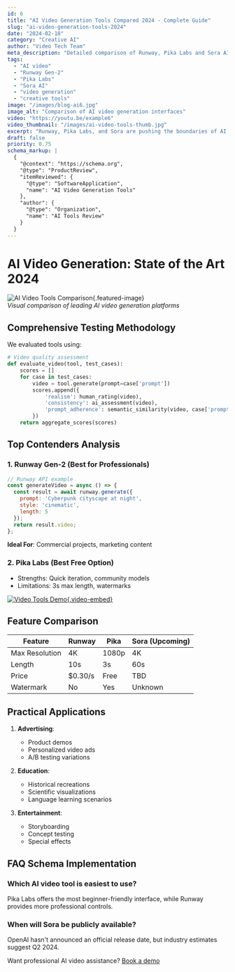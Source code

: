 ```yaml
---
id: 6
title: "AI Video Generation Tools Compared 2024 - Complete Guide"
slug: "ai-video-generation-tools-2024"
date: "2024-02-18"
category: "Creative AI"
author: "Video Tech Team"
meta_description: "Detailed comparison of Runway, Pika Labs and Sora AI video tools. Discover which solution best fits your content creation needs in 2024."
tags: 
  - "AI video"
  - "Runway Gen-2"
  - "Pika Labs"
  - "Sora AI"
  - "video generation"
  - "creative tools"
image: "/images/blog-ai6.jpg"
image_alt: "Comparison of AI video generation interfaces"
video: "https://youtu.be/example6"
video_thumbnail: "/images/ai-video-tools-thumb.jpg"
excerpt: "Runway, Pika Labs, and Sora are pushing the boundaries of AI video generation. We test their capabilities for different use cases."
draft: false
priority: 0.75
schema_markup: |
  {
    "@context": "https://schema.org",
    "@type": "ProductReview",
    "itemReviewed": {
      "@type": "SoftwareApplication",
      "name": "AI Video Generation Tools"
    },
    "author": {
      "@type": "Organization",
      "name": "AI Tools Review"
    }
  }
---
```


# AI Video Generation: State of the Art 2024

![AI Video Tools Comparison](https://example.com/ai-video-tools.jpg){.featured-image}  
*Visual comparison of leading AI video generation platforms*

## Comprehensive Testing Methodology

We evaluated tools using:

```python
# Video quality assessment
def evaluate_video(tool, test_cases):
    scores = []
    for case in test_cases:
        video = tool.generate(prompt=case['prompt'])
        scores.append({
            'realism': human_rating(video),
            'consistency': ai_assessment(video),
            'prompt_adherence': semantic_similarity(video, case['prompt'])
        })
    return aggregate_scores(scores)
```

## Top Contenders Analysis

### 1. Runway Gen-2 (Best for Professionals)
```javascript
// Runway API example
const generateVideo = async () => {
  const result = await runway.generate({
    prompt: 'Cyberpunk cityscape at night',
    style: 'cinematic',
    length: 5
  });
  return result.video;
};
```
**Ideal For**: Commercial projects, marketing content

### 2. Pika Labs (Best Free Option)
- Strengths: Quick iteration, community models
- Limitations: 3s max length, watermarks

[![Video Tools Demo](https://img.youtube.com/vi/example6/0.jpg){.video-embed}](https://youtu.be/example6)

## Feature Comparison

| Feature         | Runway | Pika | Sora (Upcoming) |
|----------------|--------|------|-----------------|
| Max Resolution | 4K     | 1080p | 4K              |
| Length         | 10s    | 3s   | 60s             |
| Price         | $0.30/s | Free | TBD             |
| Watermark     | No     | Yes  | Unknown         |

## Practical Applications

1. **Advertising**:
   - Product demos
   - Personalized video ads
   - A/B testing variations

2. **Education**:
   - Historical recreations
   - Scientific visualizations
   - Language learning scenarios

3. **Entertainment**:
   - Storyboarding
   - Concept testing
   - Special effects

## FAQ Schema Implementation

<div itemscope itemtype="https://schema.org/FAQPage">
  <div itemscope itemprop="mainEntity" itemtype="https://schema.org/Question">
    <h3 itemprop="name">Which AI video tool is easiest to use?</h3>
    <div itemscope itemprop="acceptedAnswer" itemtype="https://schema.org/Answer">
      <p itemprop="text">Pika Labs offers the most beginner-friendly interface, while Runway provides more professional controls.</p>
    </div>
  </div>
  
  <div itemscope itemprop="mainEntity" itemtype="https://schema.org/Question">
    <h3 itemprop="name">When will Sora be publicly available?</h3>
    <div itemscope itemprop="acceptedAnswer" itemtype="https://schema.org/Answer">
      <p itemprop="text">OpenAI hasn't announced an official release date, but industry estimates suggest Q2 2024.</p>
    </div>
  </div>
</div>

<div class="cta">
  Want professional AI video assistance? <a href="/video-consult" class="cta-button">Book a demo</a>
</div>
